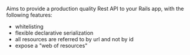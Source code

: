 Aims to provide a production quality Rest API to your Rails app, with the following features:

  * whitelisting
  * flexible declarative serialization
  * all resources are referred to by url and not by id
  * expose a "web of resources"